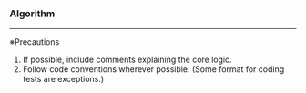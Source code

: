 ### Algorithm
---------------
※Precautions
1. If possible, include comments explaining the core logic.
2. Follow code conventions wherever possible. (Some format for coding tests are exceptions.)
